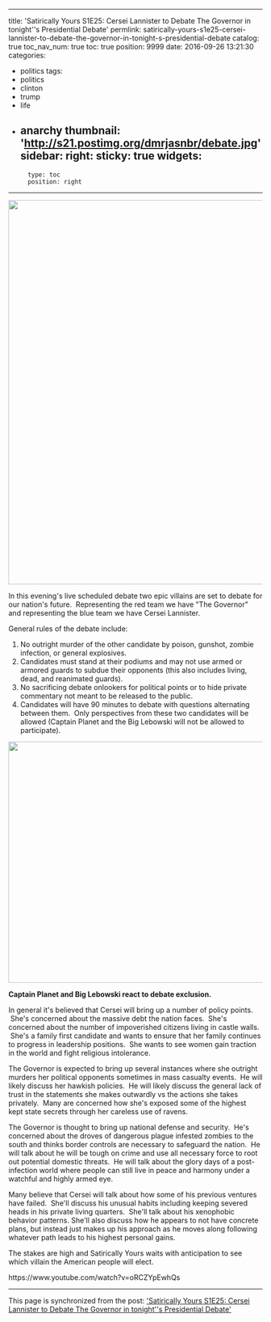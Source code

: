 
---
title: 'Satirically Yours S1E25: Cersei Lannister to Debate The Governor in tonight''s Presidential Debate'
permlink: satirically-yours-s1e25-cersei-lannister-to-debate-the-governor-in-tonight-s-presidential-debate
catalog: true
toc_nav_num: true
toc: true
position: 9999
date: 2016-09-26 13:21:30
categories:
- politics
tags:
- politics
- clinton
- trump
- life
- anarchy
thumbnail: 'http://s21.postimg.org/dmrjasnbr/debate.jpg'
sidebar:
    right:
        sticky: true
widgets:
    -
        type: toc
        position: right
---


<html>
<p><img src="http://s21.postimg.org/dmrjasnbr/debate.jpg" width="1151" height="760"/></p>
<p>In this evening's live scheduled debate two epic villains are set to debate for our nation's future. &nbsp;Representing the red team we have "The Governor" and representing the blue team we have Cersei Lannister.</p>
<p>General rules of the debate include:</p>
<ol>
  <li>No outright murder of the other candidate by poison, gunshot, zombie infection, or general explosives. &nbsp;</li>
  <li>Candidates must stand at their podiums and may not use armed or armored guards to subdue their opponents (this also includes living, dead, and reanimated guards).</li>
  <li>No sacrificing debate onlookers for political points or to hide private commentary not meant to be released to the public.</li>
  <li>Candidates will have 90 minutes to debate with questions alternating between them. &nbsp;Only perspectives from these two candidates will be allowed (Captain Planet and the Big Lebowski will not be allowed to participate).</li>
</ol>
<p><img src="http://s22.postimg.org/ai4obl6sx/debate_rejects.jpg" width="1175" height="477"/></p>
<p><strong>Captain Planet and Big Lebowski react to debate exclusion.</strong></p>
<p>In general it's believed that Cersei will bring up a number of policy points. &nbsp;She's concerned about the massive debt the nation faces. &nbsp;She's concerned about the number of impoverished citizens living in castle walls. &nbsp;She's a family first candidate and wants to ensure that her family continues to progress in leadership positions. &nbsp;She wants to see women gain traction in the world and fight religious intolerance.</p>
<p>The Governor is expected to bring up several instances where she outright murders her political opponents sometimes in mass casualty events. &nbsp;He will likely discuss her hawkish policies. &nbsp;He will likely discuss the general lack of trust in the statements she makes outwardly vs the actions she takes privately. &nbsp;Many are concerned how she's exposed some of the highest kept state secrets through her careless use of ravens.</p>
<p>The Governor is thought to bring up national defense and security. &nbsp;He's concerned about the droves of dangerous plague infested zombies to the south and thinks border controls are necessary to safeguard the nation. &nbsp;He will talk about he will be tough on crime and use all necessary force to root out potential domestic threats. &nbsp;He will talk about the glory days of a post-infection world where people can still live in peace and harmony under a watchful and highly armed eye.</p>
<p>Many believe that Cersei will talk about how some of his previous ventures have failed. &nbsp;She'll discuss his unusual habits including keeping severed heads in his private living quarters. &nbsp;She'll talk about his xenophobic behavior patterns. She'll also discuss how he appears to not have concrete plans, but instead just makes up his approach as he moves along following whatever path leads to his highest personal gains.</p>
<p>The stakes are high and Satirically Yours waits with anticipation to see which villain the American people will elect.</p>
<p>https://www.youtube.com/watch?v=oRCZYpEwhQs</p>
</html>

- - -

This page is synchronized from the post: ['Satirically Yours S1E25: Cersei Lannister to Debate The Governor in tonight''s Presidential Debate'](https://steemit.com/@aggroed/satirically-yours-s1e25-cersei-lannister-to-debate-the-governor-in-tonight-s-presidential-debate)
